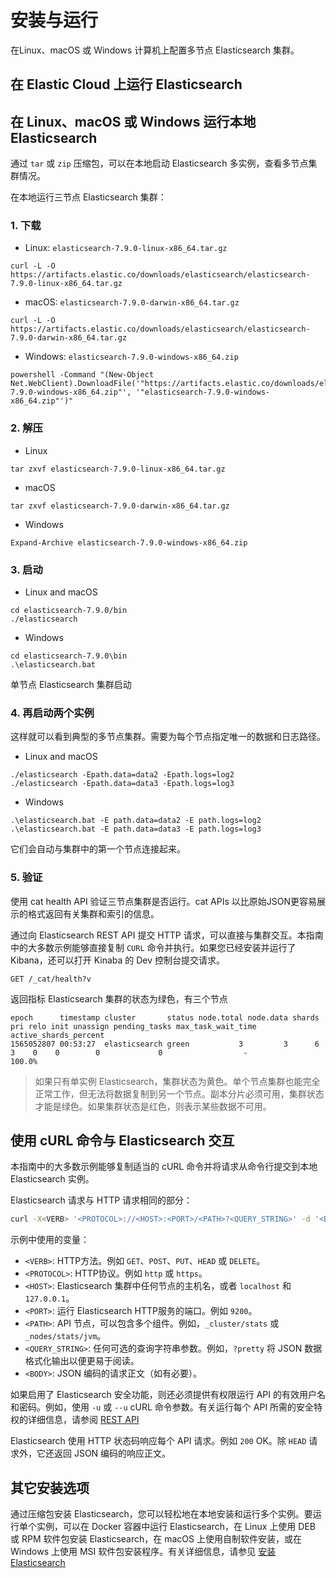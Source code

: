 # 安装与运行

在Linux、macOS 或 Windows 计算机上配置多节点 Elasticsearch 集群。

## 在 Elastic Cloud 上运行 Elasticsearch

## 在 Linux、macOS 或 Windows 运行本地 Elasticsearch

通过 `tar` 或 `zip` 压缩包，可以在本地启动 Elasticsearch 多实例，查看多节点集群情况。

在本地运行三节点 Elasticsearch 集群：

### 1. 下载

- Linux: `elasticsearch-7.9.0-linux-x86_64.tar.gz`
```
curl -L -O https://artifacts.elastic.co/downloads/elasticsearch/elasticsearch-7.9.0-linux-x86_64.tar.gz
```

- macOS: `elasticsearch-7.9.0-darwin-x86_64.tar.gz`
```
curl -L -O https://artifacts.elastic.co/downloads/elasticsearch/elasticsearch-7.9.0-darwin-x86_64.tar.gz
```

- Windows: `elasticsearch-7.9.0-windows-x86_64.zip`
```
powershell -Command "(New-Object Net.WebClient).DownloadFile('"https://artifacts.elastic.co/downloads/elasticsearch/elasticsearch-7.9.0-windows-x86_64.zip"', '"elasticsearch-7.9.0-windows-x86_64.zip"')"
```

### 2. 解压

- Linux
```
tar zxvf elasticsearch-7.9.0-linux-x86_64.tar.gz
```

- macOS
```
tar zxvf elasticsearch-7.9.0-darwin-x86_64.tar.gz
```

- Windows
```
Expand-Archive elasticsearch-7.9.0-windows-x86_64.zip
```

### 3. 启动

- Linux and macOS
```
cd elasticsearch-7.9.0/bin
./elasticsearch
```

- Windows
```
cd elasticsearch-7.9.0\bin
.\elasticsearch.bat
```
单节点 Elasticsearch 集群启动

### 4. 再启动两个实例

这样就可以看到典型的多节点集群。需要为每个节点指定唯一的数据和日志路径。

- Linux and macOS
```
./elasticsearch -Epath.data=data2 -Epath.logs=log2
./elasticsearch -Epath.data=data3 -Epath.logs=log3
```

- Windows
```
.\elasticsearch.bat -E path.data=data2 -E path.logs=log2
.\elasticsearch.bat -E path.data=data3 -E path.logs=log3
```

它们会自动与集群中的第一个节点连接起来。

### 5. 验证

使用 cat health API 验证三节点集群是否运行。cat APIs 以比原始JSON更容易展示的格式返回有关集群和索引的信息。

通过向 Elasticsearch REST API 提交 HTTP 请求，可以直接与集群交互。本指南中的大多数示例能够直接复制 `CURL` 命令并执行。如果您已经安装并运行了 Kibana，还可以打开 Kinaba 的 Dev 控制台提交请求。
```
GET /_cat/health?v
```
返回指标 Elasticsearch 集群的状态为绿色，有三个节点
```
epoch      timestamp cluster       status node.total node.data shards pri relo init unassign pending_tasks max_task_wait_time active_shards_percent
1565052807 00:53:27  elasticsearch green           3         3      6   3    0    0        0             0                  -                100.0%
```

> 如果只有单实例 Elasticsearch，集群状态为黄色。单个节点集群也能完全正常工作，但无法将数据复制到另一个节点。副本分片必须可用，集群状态才能是绿色。如果集群状态是红色，则表示某些数据不可用。


## 使用 cURL 命令与 Elasticsearch 交互

本指南中的大多数示例能够复制适当的 cURL 命令并将请求从命令行提交到本地 Elasticsearch 实例。

Elasticsearch 请求与 HTTP 请求相同的部分：
```bash
curl -X<VERB> '<PROTOCOL>://<HOST>:<PORT>/<PATH>?<QUERY_STRING>' -d '<BODY>'
```

示例中使用的变量：
- `<VERB>`: HTTP方法。例如 `GET`、`POST`、`PUT`、`HEAD` 或 `DELETE`。
- `<PROTOCOL>`: HTTP协议。例如 `http` 或 `https`。
- `<HOST>`: Elasticsearch 集群中任何节点的主机名，或者 `localhost` 和 `127.0.0.1`。
- `<PORT>`: 运行 Elasticsearch HTTP服务的端口。例如 `9200`。
- `<PATH>`: API 节点，可以包含多个组件。例如，`_cluster/stats` 或 `_nodes/stats/jvm`。
- `<QUERY_STRING>`: 任何可选的查询字符串参数。例如，`?pretty` 将 JSON 数据格式化输出以便更易于阅读。
- `<BODY>`: JSON 编码的请求正文（如有必要）。

如果启用了 Elasticsearch 安全功能，则还必须提供有权限运行 API 的有效用户名和密码。例如，使用 `-u` 或 `--u` cURL 命令参数。有关运行每个 API 所需的安全特权的详细信息，请参阅 [REST API](https://www.elastic.co/guide/en/elasticsearch/reference/current/rest-apis.html)

Elasticsearch 使用 HTTP 状态码响应每个 API 请求。例如 `200` OK。除 `HEAD` 请求外，它还返回 JSON 编码的响应正文。

## 其它安装选项

通过压缩包安装 Elasticsearch，您可以轻松地在本地安装和运行多个实例。要运行单个实例，可以在 Docker 容器中运行 Elasticsearch，在 Linux 上使用 DEB 或 RPM 软件包安装 Elasticsearch，在 macOS 上使用自制软件安装，或在 Windows 上使用 MSI 软件包安装程序。有关详细信息，请参见 [安装 Elasticsearch](https://rucjohn.gitbook.io/elasticsearch/2-Set-up/installing_elasticsearch)



